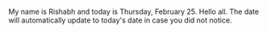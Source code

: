 My name is Rishabh and today is Thursday, February 25. Hello all. The date will automatically update to today's date in case you did not notice.
